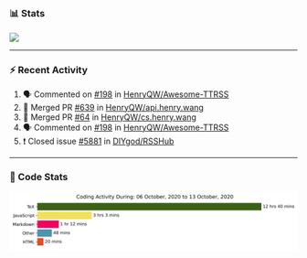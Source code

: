 ### :bar_chart: Stats

<a href="#">
  <img align="center" src="https://github-readme-stats.vercel.app/api?username=henryqw&count_private=true&show_icons=true" />
</a>
<!-- <a href="#">
  <img align="center" src="https://github-readme-stats-git-master.henryqw.vercel.app/api/top-langs/?username=HenryQW&layout=compact" />
</a> -->

---

### :zap: Recent Activity

<!--START_SECTION:activity-->

1. 🗣 Commented on [#198](https://github.com/HenryQW/Awesome-TTRSS/issues/198) in [HenryQW/Awesome-TTRSS](https://github.com/HenryQW/Awesome-TTRSS)
2. 🎉 Merged PR [#639](https://github.com/HenryQW/api.henry.wang/pull/639) in [HenryQW/api.henry.wang](https://github.com/HenryQW/api.henry.wang)
3. 🎉 Merged PR [#64](https://github.com/HenryQW/cs.henry.wang/pull/64) in [HenryQW/cs.henry.wang](https://github.com/HenryQW/cs.henry.wang)
4. 🗣 Commented on [#198](https://github.com/HenryQW/Awesome-TTRSS/issues/198) in [HenryQW/Awesome-TTRSS](https://github.com/HenryQW/Awesome-TTRSS)
5. ❗️ Closed issue [#5881](https://github.com/DIYgod/RSSHub/issues/5881) in [DIYgod/RSSHub](https://github.com/DIYgod/RSSHub)
<!--END_SECTION:activity-->

---

### :calendar: Code Stats

![WakaTime](https://github.com/HenryQW/HenryQW/blob/master/images/stat.svg)
